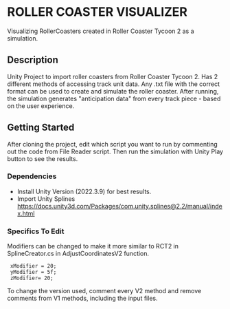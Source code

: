# ROLLER COASTER VISUALIZER

Visualizing RollerCoasters created in Roller Coaster Tycoon 2 as a simulation.

## Description

Unity Project to import roller coasters from Roller Coaster Tycoon 2. Has 2 different methods of accessing track unit data. Any .txt file with the correct format can be used to create and simulate the roller coaster. After running, the simulation generates "anticipation data" from every track piece - based on the user experience.

## Getting Started

After cloning the project, edit which script you want to run by commenting out the code from File Reader script.
Then run the simulation with Unity Play button to see the results.

### Dependencies

- Install Unity Version (2022.3.9) for best results.
- Import Unity Splines https://docs.unity3d.com/Packages/com.unity.splines@2.2/manual/index.html


### Specifics To Edit

Modifiers can be changed to make it more similar to RCT2 in SplineCreator.cs in AdjustCoordinatesV2 function.

```
 xModifier = 20;
 yModifier = 5f;
 zModifier= 20;
```

To change the version used, comment every V2 method and remove comments from V1 methods, including the input files.
